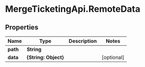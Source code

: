 # MergeTicketingApi.RemoteData

## Properties

Name | Type | Description | Notes
------------ | ------------- | ------------- | -------------
**path** | **String** |  | 
**data** | **{String: Object}** |  | [optional] 


